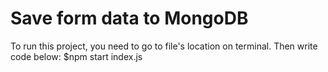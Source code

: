# Save form data to MongoDB 
To run this project, you need to go to file's location on terminal. Then write code below:
$npm start index.js
